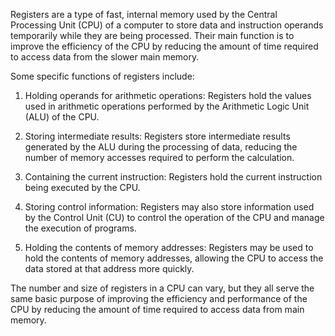 Registers are a type of fast, internal memory used by the Central Processing Unit (CPU) of a computer to store data and instruction operands temporarily while they are being processed. Their main function is to improve the efficiency of the CPU by reducing the amount of time required to access data from the slower main memory.

Some specific functions of registers include:

1.  Holding operands for arithmetic operations: Registers hold the values used in arithmetic operations performed by the Arithmetic Logic Unit (ALU) of the CPU.
    
2.  Storing intermediate results: Registers store intermediate results generated by the ALU during the processing of data, reducing the number of memory accesses required to perform the calculation.
    
3.  Containing the current instruction: Registers hold the current instruction being executed by the CPU.
    
4.  Storing control information: Registers may also store information used by the Control Unit (CU) to control the operation of the CPU and manage the execution of programs.
    
5.  Holding the contents of memory addresses: Registers may be used to hold the contents of memory addresses, allowing the CPU to access the data stored at that address more quickly.
    

The number and size of registers in a CPU can vary, but they all serve the same basic purpose of improving the efficiency and performance of the CPU by reducing the amount of time required to access data from main memory.